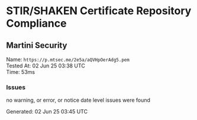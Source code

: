 # STIR/SHAKEN Certificate Repository Compliance

## Martini Security

Name: `https://p.mtsec.me/2e5a/aQVHpOerAdg5.pem`\
Tested At: 02 Jun 25 03:38 UTC\
Time: 53ms

### Issues

no warning, or error, or notice date level issues were found

Generated: 02 Jun 25 03:45 UTC
